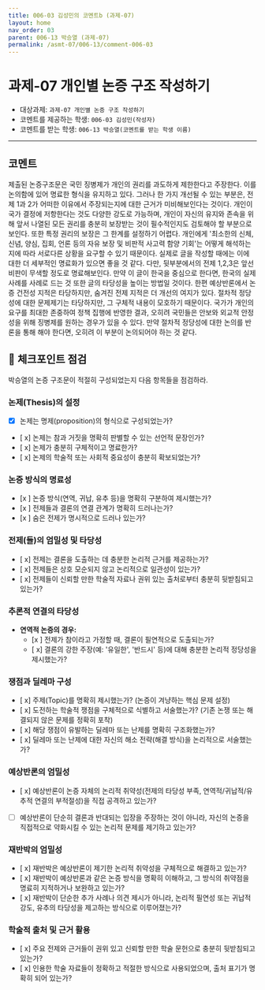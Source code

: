 ```yaml
---
title: 006-03 김성민의 코멘트b (과제-07)
layout: home
nav_order: 03
parent: 006-13 박승열 (과제-07)
permalink: /asmt-07/006-13/comment-006-03
---
```


# 과제-07 개인별 논증 구조 작성하기

- 대상과제: `과제-07 개인별 논증 구조 작성하기`
- 코멘트를 제공하는 학생: `006-03 김성민(작성자)`
- 코멘트를 받는 학생: `006-13 박승열(코멘트를 받는 학생 이름)`

---

## 코멘트
제출된 논증구조문은 국민 징병제가 개인의 권리를 과도하게 제한한다고 주장한다. 이를 논의함에 있어 명료한 형식을 유지하고 있다. 그러나 한 가지 개선될 수 있는 부분은, 전제 1과 2가 어떠한 이유에서 주장되는지에 대한 근거가 미비해보인다는 것이다. 개인이 국가 결정에 저항한다는 것도 다양한 강도로 가능하며, 개인이 자신의 유지와 존속을 위해 앞서 나열된 모든 권리를 충분히 보장받는 것이 필수적인지도 검토해야 할 부분으로 보인다. 또한 특정 권리의 보장은 그 한계를 설정하기 어렵다. 개인에게 '최소한의 신체, 신념, 양심, 집회, 언론 등의 자유 보장 및 비판적 사고력 함양 기회'는 어떻게 해석하는지에 따라 서로다른 상황을 요구할 수 있기 때문이다. 실제로 글을 작성할 때에는 이에 대한 더 세부적인 명료화가 있으면 좋을 것 같다. 다만, 뒷부분에서의 전제 1,2,3은 앞선 비판이 무색할 정도로 명료해보인다. 만약 이 글이 한국을 중심으로 한다면, 한국의 실제 사례를 사례로 드는 것 또한 글의 타당성을 높이는 방법일 것이다.
한편 예상반론에서 논증 건전성 지적은 타당하지만, 숨겨진 전제 지적은 더 개선의 여지가 있다. 절차적 정당성에 대한 문제제기는 타당하지만, 그 구체적 내용이 모호하기 때문이다. 국가가 개인의 요구를 최대한 존중하여 정책 집행에 반영한 결과, 오히려 국민들은 안보와 외교적 안정성을 위해 징병제를 원하는 경우가 있을 수 있다. 만약 절차적 정당성에 대한 논의를 반론을 통해 해야 한다면, 오히려 이 부분이 논의되어야 하는 것 같다.

## 📌 체크포인트 점검

박승열의 논증 구조문이 적절히 구성되었는지 다음 항목들을 점검하라.

### **논제(Thesis)의 설정**
- [x] 논제는 명제(proposition)의 형식으로 구성되었는가?
- [ x] 논제는 참과 거짓을 명확히 판별할 수 있는 선언적 문장인가?
- [ x] 논제가 충분히 구체적이고 명료한가?
- [ x] 논제의 학술적 또는 사회적 중요성이 충분히 확보되었는가?

### **논증 방식의 명료성**
- [x ] 논증 방식(연역, 귀납, 유추 등)을 명확히 구분하여 제시했는가?
- [x ] 전제들과 결론의 연결 관계가 명확히 드러나는가?
- [x ] 숨은 전제가 명시적으로 드러나 있는가?

### **전제(들)의 엄밀성 및 타당성**
- [ x] 전제는 결론을 도출하는 데 충분한 논리적 근거를 제공하는가?
- [ x] 전제들은 상호 모순되지 않고 논리적으로 일관성이 있는가?
- [ x] 전제들이 신뢰할 만한 학술적 자료나 권위 있는 출처로부터 충분히 뒷받침되고 있는가?

### **추론적 연결의 타당성**
- **연역적 논증의 경우:**
  - [x ] 전제가 참이라고 가정할 때, 결론이 필연적으로 도출되는가?
  - [ x] 결론의 강한 주장(예: '유일한', '반드시' 등)에 대해 충분한 논리적 정당성을 제시했는가?

### **쟁점과 딜레마 구성**
- [ x] 주제(Topic)를 명확히 제시했는가? (논증이 겨냥하는 핵심 문제 설정)
- [ x] 도전하는 학술적 쟁점을 구체적으로 식별하고 서술했는가? (기존 논쟁 또는 해결되지 않은 문제를 정확히 포착)
- [ x] 해당 쟁점이 유발하는 딜레마 또는 난제를 명확히 구조화했는가?
- [ x] 딜레마 또는 난제에 대한 자신의 해소 전략(해결 방식)을 논리적으로 서술했는가?

### **예상반론의 엄밀성**
- [ x] 예상반론이 논증 자체의 논리적 취약성(전제의 타당성 부족, 연역적/귀납적/유추적 연결의 부적절성)을 직접 공격하고 있는가?
- [ ] 예상반론이 단순히 결론과 반대되는 입장을 주장하는 것이 아니라, 자신의 논증을 직접적으로 약화시킬 수 있는 논리적 문제를 제기하고 있는가?

### **재반박의 엄밀성**
- [ x] 재반박은 예상반론이 제기한 논리적 취약성을 구체적으로 해결하고 있는가?
- [ x] 재반박이 예상반론과 같은 논증 방식을 명확히 이해하고, 그 방식의 취약점을 명료히 지적하거나 보완하고 있는가?
- [ x] 재반박이 단순한 추가 사례나 의견 제시가 아니라, 논리적 필연성 또는 귀납적 강도, 유추의 타당성을 제고하는 방식으로 이루어졌는가?

### **학술적 출처 및 근거 활용**
- [ x] 주요 전제와 근거들이 권위 있고 신뢰할 만한 학술 문헌으로 충분히 뒷받침되고 있는가?
- [ x] 인용한 학술 자료들이 정확하고 적절한 방식으로 사용되었으며, 출처 표기가 명확히 되어 있는가?